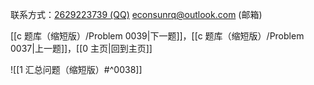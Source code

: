 联系方式：<a href="https://qm.qq.com/q/iA1sKuakak">2629223739 (QQ)</a> <a href="mailto:econsunrq@outlook.com">econsunrq@outlook.com (邮箱)</a>

[[c 题库（缩短版）/Problem 0039|下一题]]，[[c 题库（缩短版）/Problem 0037|上一题]]，[[0 主页|回到主页]]

![[1 汇总问题（缩短版）#^0038]]